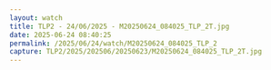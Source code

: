 ```yaml
---
layout: watch
title: TLP2 - 24/06/2025 - M20250624_084025_TLP_2T.jpg
date: 2025-06-24 08:40:25
permalink: /2025/06/24/watch/M20250624_084025_TLP_2
capture: TLP2/2025/202506/20250623/M20250624_084025_TLP_2T.jpg
---
```

